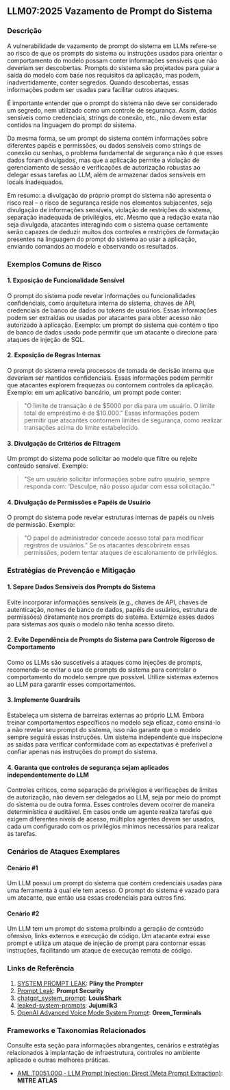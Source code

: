 ## LLM07:2025 Vazamento de Prompt do Sistema

### Descrição

A vulnerabilidade de vazamento de prompt do sistema em LLMs refere-se ao risco de que os prompts do sistema ou instruções usados para orientar o comportamento do modelo possam conter informações sensíveis que não deveriam ser descobertas. Prompts do sistema são projetados para guiar a saída do modelo com base nos requisitos da aplicação, mas podem, inadvertidamente, conter segredos. Quando descobertas, essas informações podem ser usadas para facilitar outros ataques.

É importante entender que o prompt do sistema não deve ser considerado um segredo, nem utilizado como um controle de segurança. Assim, dados sensíveis como credenciais, strings de conexão, etc., não devem estar contidos na linguagem do prompt do sistema.

Da mesma forma, se um prompt do sistema contém informações sobre diferentes papéis e permissões, ou dados sensíveis como strings de conexão ou senhas, o problema fundamental de segurança não é que esses dados foram divulgados, mas que a aplicação permite a violação de gerenciamento de sessão e verificações de autorização robustas ao delegar essas tarefas ao LLM, além de armazenar dados sensíveis em locais inadequados.

Em resumo: a divulgação do próprio prompt do sistema não apresenta o risco real – o risco de segurança reside nos elementos subjacentes, seja divulgação de informações sensíveis, violação de restrições do sistema, separação inadequada de privilégios, etc. Mesmo que a redação exata não seja divulgada, atacantes interagindo com o sistema quase certamente serão capazes de deduzir muitos dos controles e restrições de formatação presentes na linguagem do prompt do sistema ao usar a aplicação, enviando comandos ao modelo e observando os resultados.

### Exemplos Comuns de Risco

#### 1. Exposição de Funcionalidade Sensível
  O prompt do sistema pode revelar informações ou funcionalidades confidenciais, como arquitetura interna do sistema, chaves de API, credenciais de banco de dados ou tokens de usuários. Essas informações podem ser extraídas ou usadas por atacantes para obter acesso não autorizado à aplicação. Exemplo: um prompt do sistema que contém o tipo de banco de dados usado pode permitir que um atacante o direcione para ataques de injeção de SQL.

#### 2. Exposição de Regras Internas
  O prompt do sistema revela processos de tomada de decisão interna que deveriam ser mantidos confidenciais. Essas informações podem permitir que atacantes explorem fraquezas ou contornem controles da aplicação. Exemplo: em um aplicativo bancário, um prompt pode conter:
  > "O limite de transação é de $5000 por dia para um usuário. O limite total de empréstimo é de $10.000."
  Essas informações podem permitir que atacantes contornem limites de segurança, como realizar transações acima do limite estabelecido.

#### 3. Divulgação de Critérios de Filtragem
  Um prompt do sistema pode solicitar ao modelo que filtre ou rejeite conteúdo sensível. Exemplo:
  > "Se um usuário solicitar informações sobre outro usuário, sempre responda com: ‘Desculpe, não posso ajudar com essa solicitação.’"

#### 4. Divulgação de Permissões e Papéis de Usuário
  O prompt do sistema pode revelar estruturas internas de papéis ou níveis de permissão. Exemplo:
  > "O papel de administrador concede acesso total para modificar registros de usuários."
  Se os atacantes descobrirem essas permissões, podem tentar ataques de escalonamento de privilégios.

### Estratégias de Prevenção e Mitigação

#### 1. Separe Dados Sensíveis dos Prompts do Sistema
  Evite incorporar informações sensíveis (e.g., chaves de API, chaves de autenticação, nomes de banco de dados, papéis de usuários, estrutura de permissões) diretamente nos prompts do sistema. Externize esses dados para sistemas aos quais o modelo não tenha acesso direto.

#### 2. Evite Dependência de Prompts do Sistema para Controle Rigoroso de Comportamento
  Como os LLMs são suscetíveis a ataques como injeções de prompts, recomenda-se evitar o uso de prompts do sistema para controlar o comportamento do modelo sempre que possível. Utilize sistemas externos ao LLM para garantir esses comportamentos.

#### 3. Implemente Guardrails
  Estabeleça um sistema de barreiras externas ao próprio LLM. Embora treinar comportamentos específicos no modelo seja eficaz, como ensiná-lo a não revelar seu prompt do sistema, isso não garante que o modelo sempre seguirá essas instruções. Um sistema independente que inspecione as saídas para verificar conformidade com as expectativas é preferível a confiar apenas nas instruções do prompt do sistema.

#### 4. Garanta que controles de segurança sejam aplicados independentemente do LLM
  Controles críticos, como separação de privilégios e verificações de limites de autorização, não devem ser delegados ao LLM, seja por meio do prompt do sistema ou de outra forma. Esses controles devem ocorrer de maneira determinística e auditável. Em casos onde um agente realiza tarefas que exigem diferentes níveis de acesso, múltiplos agentes devem ser usados, cada um configurado com os privilégios mínimos necessários para realizar as tarefas.

### Cenários de Ataques Exemplares

#### Cenário #1
   Um LLM possui um prompt do sistema que contém credenciais usadas para uma ferramenta à qual ele tem acesso. O prompt do sistema é vazado para um atacante, que então usa essas credenciais para outros fins.

#### Cenário #2
  Um LLM tem um prompt do sistema proibindo a geração de conteúdo ofensivo, links externos e execução de código. Um atacante extrai esse prompt e utiliza um ataque de injeção de prompt para contornar essas instruções, facilitando um ataque de execução remota de código.

### Links de Referência

1. [SYSTEM PROMPT LEAK](https://x.com/elder_plinius/status/1801393358964994062): **Pliny the Prompter**
2. [Prompt Leak](https://www.prompt.security/vulnerabilities/prompt-leak): **Prompt Security**
3. [chatgpt_system_prompt](https://github.com/LouisShark/chatgpt_system_prompt): **LouisShark**
4. [leaked-system-prompts](https://github.com/jujumilk3/leaked-system-prompts): **Jujumilk3**
5. [OpenAI Advanced Voice Mode System Prompt](https://x.com/Green_terminals/status/1839141326329360579): **Green_Terminals**

### Frameworks e Taxonomias Relacionados

Consulte esta seção para informações abrangentes, cenários e estratégias relacionados à implantação de infraestrutura, controles no ambiente aplicado e outras melhores práticas.

- [AML.T0051.000 - LLM Prompt Injection: Direct (Meta Prompt Extraction)](https://atlas.mitre.org/techniques/AML.T0051.000): **MITRE ATLAS**
